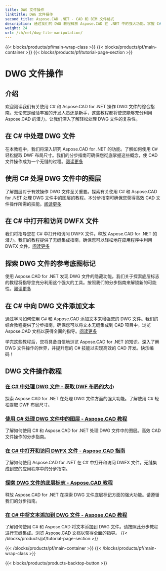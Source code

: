 ```yaml
---
title: DWG 文件操作
linktitle: DWG 文件操作
second_title: Aspose.CAD .NET - CAD 和 BIM 文件格式
description: 通过我们的 DWG 教程释放 Aspose.CAD 在 .NET 中的强大功能。掌握 C# 以实现高效的 CAD 处理，无缝提取 DWF 布局尺寸。
weight: 24
url: /zh/net/dwg-file-manipulation/
---
```


{{< blocks/products/pf/main-wrap-class >}}
{{< blocks/products/pf/main-container >}}
{{< blocks/products/pf/tutorial-page-section >}}

# DWG 文件操作


## 介绍

欢迎阅读我们有关使用 C# 和 Aspose.CAD for .NET 操作 DWG 文件的综合指南。无论您是经验丰富的开发人员还是新手，这些教程都将使您能够充分利用 Aspose.CAD 的潜力。让我们深入了解轻松处理 DWG 文件的复杂性。

## 在 C# 中处理 DWG 文件
在本教程中，我们将深入研究 Aspose.CAD for .NET 的功能。了解如何使用 C# 轻松提取 DWF 布局尺寸。我们的分步指南可确保您彻底掌握这些概念，使 CAD 文件操作成为一个无缝的过程。[阅读更多](./get-size-of-dwf-layout/)

## 使用 C# 处理 DWG 文件中的图层
了解图层对于有效操作 DWG 文件至关重要。探索有关使用 C# 和 Aspose.CAD for .NET 处理 DWG 文件中的图层的教程。本分步指南可确保您获得高效 CAD 文件操作所需的技能。[阅读更多](./support-of-layers/)

## 在 C# 中打开和访问 DWFX 文件
我们将指导您在 C# 中打开和访问 DWFX 文件，释放 Aspose.CAD for .NET 的潜力。我们的教程提供了无缝集成指南，确保您可以轻松地在应用程序中利用 DWFX 文件。[阅读更多](./opening-and-accessing-dwfx-files/)

## 探索 DWG 文件的参考底图标记
使用 Aspose.CAD for .NET 发现 DWG 文件的隐藏功能。我们关于探索底层标志的教程将指导您充分利用这个强大的工具。按照我们的分步指南来解锁新的可能性。[阅读更多](./exploring-underlay-flags-of-dwg/)

## 在 C# 中向 DWG 文件添加文本 
通过学习如何使用 C# 和 Aspose.CAD 添加文本来增强您的 DWG 文件。我们的综合教程提供了分步指南，确保您可以将文本无缝集成到 CAD 项目中。浏览 Aspose.CAD 文档以获得全面的指导。[阅读更多](./adding-text-to-dwg/)

学完这些教程后，您将具备自信地浏览 Aspose.CAD for .NET 的知识。深入了解 DWG 文件操作的世界，并提升您的 C# 技能以实现高效的 CAD 开发。快乐编码！
## DWG 文件操作教程
### [在 C# 中处理 DWG 文件 - 获取 DWF 布局的大小](./get-size-of-dwf-layout/)
探索 Aspose.CAD for .NET 在处理 DWG 文件方面的强大功能。了解使用 C# 轻松提取 DWF 布局尺寸。
### [使用 C# 处理 DWG 文件中的图层 - Aspose.CAD 教程](./support-of-layers/)
了解如何使用 C# 和 Aspose.CAD for .NET 处理 DWG 文件中的图层。高效 CAD 文件操作的分步指南。
### [在 C# 中打开和访问 DWFX 文件 - Aspose.CAD 指南](./opening-and-accessing-dwfx-files/)
了解如何使用 Aspose.CAD for .NET 在 C# 中打开和访问 DWFX 文件。无缝集成到您的应用程序中的分步指南。
### [探索 DWG 文件的底层标志 - Aspose.CAD 教程](./exploring-underlay-flags-of-dwg/)
释放 Aspose.CAD for .NET 在探索 DWG 文件底层标记方面的强大功能。请遵循我们的分步指南。
### [在 C# 中将文本添加到 DWG 文件 - Aspose.CAD 教程](./adding-text-to-dwg/)
了解如何使用 C# 和 Aspose.CAD 将文本添加到 DWG 文件。请按照此分步教程进行无缝集成。浏览 Aspose.CAD 文档以获得全面的指导。
{{< /blocks/products/pf/tutorial-page-section >}}

{{< /blocks/products/pf/main-container >}}
{{< /blocks/products/pf/main-wrap-class >}}

{{< blocks/products/products-backtop-button >}}
